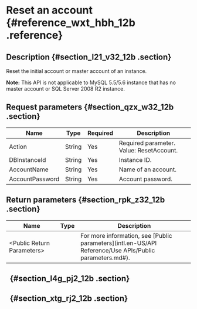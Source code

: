 # Reset an account {#reference_wxt_hbh_12b .reference}

## Description {#section_l21_v32_12b .section}

Reset the initial account or master account of an instance.

**Note:** This API is not applicable to MySQL 5.5/5.6 instance that has no master account or SQL Server 2008 R2 instance.

## Request parameters {#section_qzx_w32_12b .section}

|Name|Type|Required|Description|
|----|----|--------|-----------|
|Action|String|Yes|Required parameter. Value: ResetAccount.|
|DBInstanceId|String|Yes|Instance ID.|
|AccountName|String|Yes|Name of an account.|
|AccountPassword|String|Yes|Account password.|

## Return parameters {#section_rpk_z32_12b .section}

|Name|Type|Description|
|----|----|-----------|
|<Public Return Parameters\>| |For more information, see [Public parameters](intl.en-US/API Reference/Use APIs/Public parameters.md#).|

##   {#section_l4g_pj2_12b .section}

##   {#section_xtg_rj2_12b .section}

